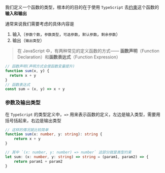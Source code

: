 我们定义一个函数的类型，根本的的目的在于使用 `TypeScript` 去<u>约束</u>这个函数的**输入和输出**

通常来说我们需要考虑的具体内容是

1. 输入（`参数个数`，`参数类型`，`可选参数`，`默认参数`，`剩余参数`）
2. 输出（`输出类型`）

> 在 JavaScript 中，有两种常见的定义函数的方式—— **函数声明**（Function Declaration）和**函数表达式**（Function Expression）

```javascript
// 函数声明(声明方式会使函数变量提升)
function sum(x, y) {
  return x + y
}
// 函数表达式
const sum = (x, y) => x + y
```

### 参数及输出类型

在 `TypeScript` 的类型定义中，`=>` 用来表示函数的定义，左边是输入类型，需要用括号括起来，右边是输出类型

```typescript
// 这样的情况就比较简单
function sum(x: number, y: string): string {
    return x + y
}

// 其中 `(x: number, y: number) => number` 这部分就是类型约束
let sum: (x: number, y: string) => string = (param1, param2) => {
    return param1 + param2
}
```



